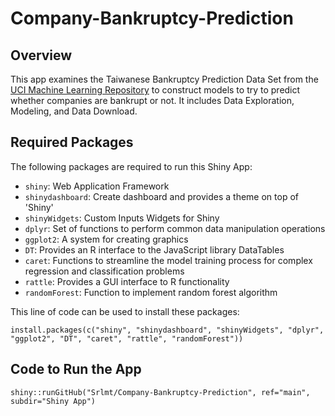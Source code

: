 # Company-Bankruptcy-Prediction

## Overview

This app examines the Taiwanese Bankruptcy Prediction Data Set from the [UCI Machine Learning Repository](https://archive.ics.uci.edu/ml/datasets/Taiwanese+Bankruptcy+Prediction#)  to construct models to try to predict whether companies are bankrupt or not. It includes Data Exploration, Modeling, and Data Download. 

## Required Packages

The following packages are required to run this Shiny App:

- `shiny`: Web Application Framework
- `shinydashboard`: Create dashboard and provides a theme on top of 'Shiny'
- `shinyWidgets`: Custom Inputs Widgets for Shiny
- `dplyr`: Set of functions to perform common data manipulation operations
- `ggplot2`: A system for creating graphics
- `DT`: Provides an R interface to the JavaScript library DataTables
- `caret`: Functions to streamline the model training process for complex regression and classification problems
- `rattle`: Provides a GUI interface to R functionality
- `randomForest`: Function to implement random forest algorithm

This line of code can be used to install these packages:
```
install.packages(c("shiny", "shinydashboard", "shinyWidgets", "dplyr", "ggplot2", "DT", "caret", "rattle", "randomForest"))
```

## Code to Run the App
```
shiny::runGitHub("Srlmt/Company-Bankruptcy-Prediction", ref="main", subdir="Shiny App")
```
